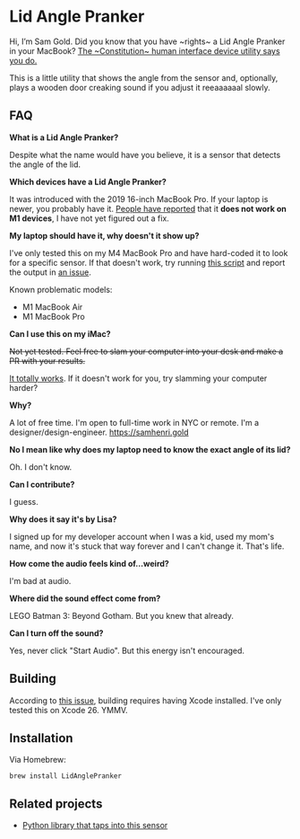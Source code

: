 # Lid Angle Pranker

Hi, I’m Sam Gold. Did you know that you have ~rights~ a Lid Angle Pranker in your MacBook? [The ~Constitution~ human interface device utility says you do.](https://youtu.be/wqnHtGgVAUE?t=21)

This is a little utility that shows the angle from the sensor and, optionally, plays a wooden door creaking sound if you adjust it reeaaaaaal slowly.

## FAQ

**What is a Lid Angle Pranker?**

Despite what the name would have you believe, it is a sensor that detects the angle of the lid.

**Which devices have a Lid Angle Pranker?**

It was introduced with the 2019 16-inch MacBook Pro. If your laptop is newer, you probably have it. [People have reported](https://github.com/samhenrigold/LidAnglePranker/issues/13) that it **does not work on M1 devices**, I have not yet figured out a fix.

**My laptop should have it, why doesn't it show up?**

I've only tested this on my M4 MacBook Pro and have hard-coded it to look for a specific sensor. If that doesn't work, try running [this script](https://gist.github.com/samhenrigold/42b5a92d1ee8aaf2b840be34bff28591) and report the output in [an issue](https://github.com/samhenrigold/LidAnglePranker/issues/new/choose).

Known problematic models:

- M1 MacBook Air
- M1 MacBook Pro

**Can I use this on my iMac?**

~~Not yet tested. Feel free to slam your computer into your desk and make a PR with your results.~~

[It totally works](https://github.com/samhenrigold/LidAnglePranker/issues/33). If it doesn't work for you, try slamming your computer harder?

**Why?**

A lot of free time. I'm open to full-time work in NYC or remote. I'm a designer/design-engineer. https://samhenri.gold

**No I mean like why does my laptop need to know the exact angle of its lid?**

Oh. I don't know.

**Can I contribute?**

I guess.

**Why does it say it's by Lisa?**

I signed up for my developer account when I was a kid, used my mom's name, and now it's stuck that way forever and I can't change it. That's life.

**How come the audio feels kind of...weird?**

I'm bad at audio.

**Where did the sound effect come from?**

LEGO Batman 3: Beyond Gotham. But you knew that already.

**Can I turn off the sound?**

Yes, never click "Start Audio". But this energy isn't encouraged.

## Building

According to [this issue](https://github.com/samhenrigold/LidAnglePranker/issues/12), building requires having Xcode installed. I've only tested this on Xcode 26. YMMV.

## Installation

Via Homebrew:

```shell
brew install LidAnglePranker
```

## Related projects

- [Python library that taps into this sensor](https://github.com/tcsenpai/pybooklid)
